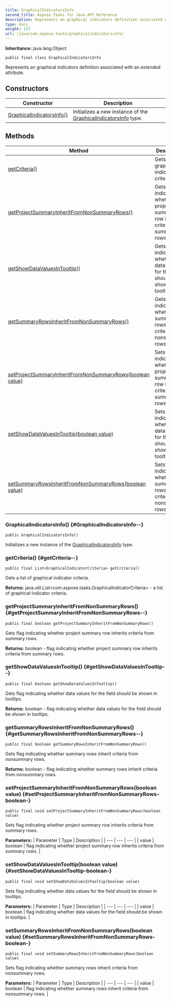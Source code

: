 ```yaml
---
title: GraphicalIndicatorsInfo
second_title: Aspose.Tasks for Java API Reference
description: Represents an graphical indicators definition associated with an extended attribute.
type: docs
weight: 117
url: /java/com.aspose.tasks/graphicalindicatorsinfo/
---
```


**Inheritance:**
java.lang.Object
```
public final class GraphicalIndicatorsInfo
```

Represents an graphical indicators definition associated with an extended attribute.
## Constructors

| Constructor | Description |
| --- | --- |
| [GraphicalIndicatorsInfo()](#GraphicalIndicatorsInfo--) | Initializes a new instance of the [GraphicalIndicatorsInfo](../../com.aspose.tasks/graphicalindicatorsinfo) type. |
## Methods

| Method | Description |
| --- | --- |
| [getCriteria()](#getCriteria--) | Gets a list of graphical indicator criteria. |
| [getProjectSummaryInheritFromNonSummaryRows()](#getProjectSummaryInheritFromNonSummaryRows--) | Gets flag indicating whether project summary row inherits criteria from summary rows. |
| [getShowDataValuesInTooltip()](#getShowDataValuesInTooltip--) | Gets flag indicating whether data values for the field should be shown in tooltips. |
| [getSummaryRowsInheritFromNonSummaryRows()](#getSummaryRowsInheritFromNonSummaryRows--) | Gets flag indicating whether summary rows inherit criteria from nonsummary rows. |
| [setProjectSummaryInheritFromNonSummaryRows(boolean value)](#setProjectSummaryInheritFromNonSummaryRows-boolean-) | Sets flag indicating whether project summary row inherits criteria from summary rows. |
| [setShowDataValuesInTooltip(boolean value)](#setShowDataValuesInTooltip-boolean-) | Sets flag indicating whether data values for the field should be shown in tooltips. |
| [setSummaryRowsInheritFromNonSummaryRows(boolean value)](#setSummaryRowsInheritFromNonSummaryRows-boolean-) | Sets flag indicating whether summary rows inherit criteria from nonsummary rows. |
### GraphicalIndicatorsInfo() {#GraphicalIndicatorsInfo--}
```
public GraphicalIndicatorsInfo()
```


Initializes a new instance of the [GraphicalIndicatorsInfo](../../com.aspose.tasks/graphicalindicatorsinfo) type.

### getCriteria() {#getCriteria--}
```
public final List<GraphicalIndicatorCriteria> getCriteria()
```


Gets a list of graphical indicator criteria.

**Returns:**
java.util.List&lt;com.aspose.tasks.GraphicalIndicatorCriteria&gt; - a list of graphical indicator criteria.
### getProjectSummaryInheritFromNonSummaryRows() {#getProjectSummaryInheritFromNonSummaryRows--}
```
public final boolean getProjectSummaryInheritFromNonSummaryRows()
```


Gets flag indicating whether project summary row inherits criteria from summary rows.

**Returns:**
boolean - flag indicating whether project summary row inherits criteria from summary rows.
### getShowDataValuesInTooltip() {#getShowDataValuesInTooltip--}
```
public final boolean getShowDataValuesInTooltip()
```


Gets flag indicating whether data values for the field should be shown in tooltips.

**Returns:**
boolean - flag indicating whether data values for the field should be shown in tooltips.
### getSummaryRowsInheritFromNonSummaryRows() {#getSummaryRowsInheritFromNonSummaryRows--}
```
public final boolean getSummaryRowsInheritFromNonSummaryRows()
```


Gets flag indicating whether summary rows inherit criteria from nonsummary rows.

**Returns:**
boolean - flag indicating whether summary rows inherit criteria from nonsummary rows.
### setProjectSummaryInheritFromNonSummaryRows(boolean value) {#setProjectSummaryInheritFromNonSummaryRows-boolean-}
```
public final void setProjectSummaryInheritFromNonSummaryRows(boolean value)
```


Sets flag indicating whether project summary row inherits criteria from summary rows.

**Parameters:**
| Parameter | Type | Description |
| --- | --- | --- |
| value | boolean | flag indicating whether project summary row inherits criteria from summary rows. |

### setShowDataValuesInTooltip(boolean value) {#setShowDataValuesInTooltip-boolean-}
```
public final void setShowDataValuesInTooltip(boolean value)
```


Sets flag indicating whether data values for the field should be shown in tooltips.

**Parameters:**
| Parameter | Type | Description |
| --- | --- | --- |
| value | boolean | flag indicating whether data values for the field should be shown in tooltips. |

### setSummaryRowsInheritFromNonSummaryRows(boolean value) {#setSummaryRowsInheritFromNonSummaryRows-boolean-}
```
public final void setSummaryRowsInheritFromNonSummaryRows(boolean value)
```


Sets flag indicating whether summary rows inherit criteria from nonsummary rows.

**Parameters:**
| Parameter | Type | Description |
| --- | --- | --- |
| value | boolean | flag indicating whether summary rows inherit criteria from nonsummary rows. |

